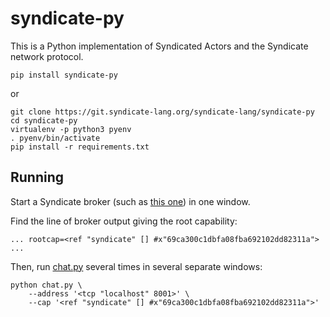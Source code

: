 # syndicate-py

This is a Python implementation of Syndicated Actors and the Syndicate network protocol.

    pip install syndicate-py

or

    git clone https://git.syndicate-lang.org/syndicate-lang/syndicate-py
    cd syndicate-py
    virtualenv -p python3 pyenv
    . pyenv/bin/activate
    pip install -r requirements.txt

## Running

Start a Syndicate broker (such as
[this one](https://git.syndicate-lang.org/syndicate-rs)) in one window.

Find the line of broker output giving the root capability:

    ... rootcap=<ref "syndicate" [] #x"69ca300c1dbfa08fba692102dd82311a"> ...

Then, run [chat.py](chat.py) several times in several separate windows:

    python chat.py \
        --address '<tcp "localhost" 8001>' \
        --cap '<ref "syndicate" [] #x"69ca300c1dbfa08fba692102dd82311a">'
